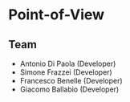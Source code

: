 # Point-of-View

## Team
- Antonio Di Paola (Developer)
- Simone Frazzei (Developer)
- Francesco Benelle (Developer)
- Giacomo Ballabio (Developer)

